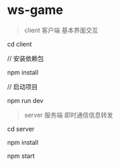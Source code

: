 # ws-game

> client 客户端
基本界面交互

cd client

// 安装依赖包

npm install 

// 启动项目

npm run dev



> server 服务端
即时通信信息转发

cd server

npm install

npm start
